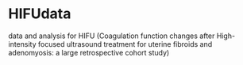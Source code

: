 # HIFUdata
data and analysis for HIFU (Coagulation function changes after High-intensity focused ultrasound treatment for uterine fibroids and adenomyosis: a large retrospective cohort study)
